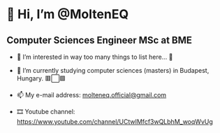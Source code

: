 # 👋 Hi, I’m @MoltenEQ
## Computer Sciences Engineer MSc at BME

* 👀 I’m interested in way too many things to list here... 🚀

* 🌱 I’m currently studying computer sciences (masters) in Budapest, Hungary. 🟥⬜🟩

* 📫 My e-mail address: molteneq.official@gmail.com

* 🎞 Youtube channel: https://www.youtube.com/channel/UCtwIMfcf3wQLbhM_woqWvUg
